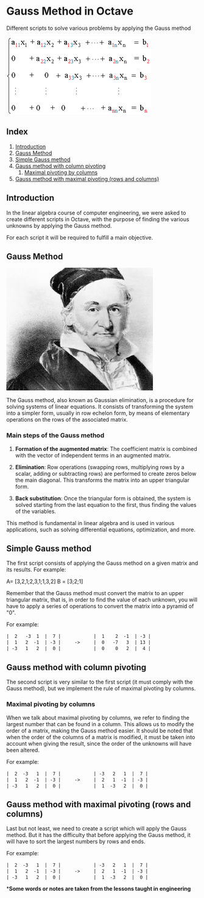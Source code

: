 # Gauss Method in Octave

Different scripts to solve various problems by applying the Gauss method

![Gauss Method](./docs/sist-n-ecuaciones-tri.gif)


## Index
1. [Introduction](#introduction)
1. [Gauss Method](#gauss-method)
3. [Simple Gauss method](#simple-gauss-method)
4. [Gauss method with column pivoting](#gauss-method-with-column-pivoting)
    1. [Maximal pivoting by columns](#maximal-pivoting-by-columns)
5. [Gauss method with maximal pivoting (rows and columns)](#gauss-method-with-maximal-pivoting-rows-and-columns)



## Introduction

In the linear algebra course of computer engineering, we were asked to create different scripts in Octave, with the purpose of finding the various unknowns by applying the Gauss method.

For each script it will be required to fulfill a main objective.



## Gauss Method

![Gauss](./docs/gauss.jpg)

The Gauss method, also known as Gaussian elimination, is a procedure for solving systems of linear equations. It consists of transforming the system into a simpler form, usually in row echelon form, by means of elementary operations on the rows of the associated matrix.

### Main steps of the Gauss method
1. **Formation of the augmented matrix**: The coefficient matrix is ​​combined with the vector of independent terms in an augmented matrix.

2. **Elimination**: Row operations (swapping rows, multiplying rows by a scalar, adding or subtracting rows) are performed to create zeros below the main diagonal. This transforms the matrix into an upper triangular form.

3. **Back substitution**: Once the triangular form is obtained, the system is solved starting from the last equation to the first, thus finding the values ​​of the variables.

This method is fundamental in linear algebra and is used in various applications, such as solving differential equations, optimization, and more.



## Simple Gauss method
The first script consists of applying the Gauss method on a given matrix and its results.
For example:

A= [3,2,1;2,3,1;1,3,2]
B = [3;2;1]

Remember that the Gauss method must convert the matrix to an upper triangular matrix, that is, in order to find the value of each unknown, you will have to apply a series of operations to convert the matrix into a pyramid of "0".

For example:

``` 
|  2   -3  1  |  7 |            |  1    2  -1  | -3 |
|  1   2  -1  | -3 |     ->     |  0   -7   3  | 13 |
| -3   1   2  |  0 |            |  0    0   2  |  4 |
```



## Gauss method with column pivoting
The second script is very similar to the first script (it must comply with the Gauss method), but we implement the rule of maximal pivoting by columns.

### Maximal pivoting by columns
When we talk about maximal pivoting by columns, we refer to finding the largest number that can be found in a column.
This allows us to modify the order of a matrix, making the Gauss method easier. It should be noted that when the order of the columns of a matrix is modified, it must be taken into account when giving the result, since the order of the unknowns will have been altered.

For example:

``` 
|  2  -3   1  |  7 |            | -3   2   1  |  7 |
|  1   2  -1  | -3 |     ->     |  2   1  -1  | -3 |
| -3   1   2  |  0 |            |  1  -3   2  |  0 |
```



## Gauss method with maximal pivoting (rows and columns)
Last but not least, we need to create a script which will apply the Gauss method. But it has the difficulty that before applying the Gauss method, it will have to sort the largest numbers by rows and ends.

For example:

``` 
|  2  -3   1  |  7 |            | -3   2   1  |  7 |
|  1   2  -1  | -3 |     ->     |  2   1  -1  | -3 |
| -3   1   2  |  0 |            |  1  -3   2  |  0 |
```



***Some words or notes are taken from the lessons taught in engineering**